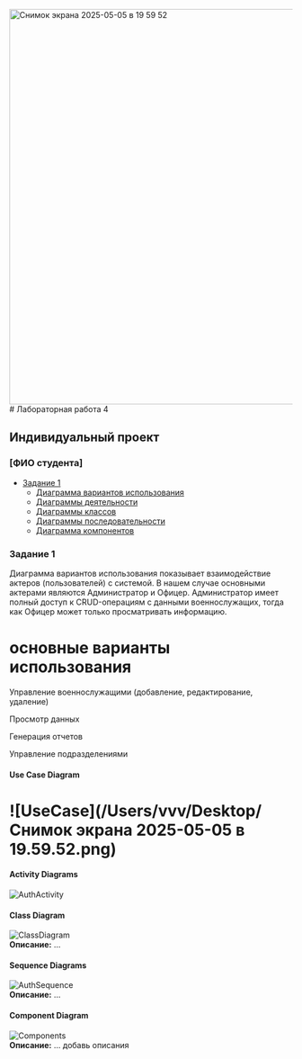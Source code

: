 <img width="703" alt="Снимок экрана 2025-05-05 в 19 59 52" src="https://github.com/user-attachments/assets/683afc93-8d98-4d6d-84d3-02000b64e900" /># Лабораторная работа 4  
## Индивидуальный проект  

### [ФИО студента]  
- [Задание 1](#задание-1)  
  - [Диаграмма вариантов использования](#use-case)  
  - [Диаграммы деятельности](#activity)  
  - [Диаграммы классов](#class)  
  - [Диаграммы последовательности](#sequence)  
  - [Диаграмма компонентов](#component)  

### Задание 1  
Диаграмма вариантов использования показывает взаимодействие актеров (пользователей) с системой. В нашем случае основными актерами являются Администратор и Офицер. Администратор имеет полный доступ к CRUD-операциям с данными военнослужащих, тогда как Офицер может только просматривать информацию.
# основные варианты использования
Управление военнослужащими (добавление, редактирование, удаление)

Просмотр данных

Генерация отчетов

Управление подразделениями

#### Use Case Diagram  
![UseCase](/Users/vvv/Desktop/Снимок экрана 2025-05-05 в 19.59.52.png)  
=

#### Activity Diagrams  
![AuthActivity]()  
 

#### Class Diagram  
![ClassDiagram](images/class_diagram.png)  
**Описание:** ...  

#### Sequence Diagrams  
![AuthSequence](images/auth_sequence.png)  
**Описание:** ...  

#### Component Diagram  
![Components](images/components.png)  
**Описание:** ...   добавь описания
